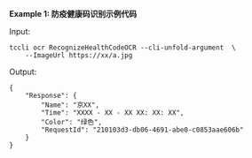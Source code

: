 **Example 1: 防疫健康码识别示例代码**



Input: 

```
tccli ocr RecognizeHealthCodeOCR --cli-unfold-argument  \
    --ImageUrl https://xx/a.jpg
```

Output: 
```
{
    "Response": {
        "Name": "京XX",
        "Time": "XXXX - XX - XX XX: XX: XX",
        "Color": "绿色",
        "RequestId": "210103d3-db06-4691-abe0-c0853aae606b"
    }
}
```

